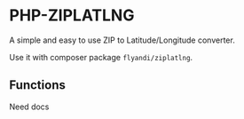 PHP-ZIPLATLNG
==============

A simple and easy to use ZIP to Latitude/Longitude converter.

Use it with composer package ```flyandi/ziplatlng```.


Functions
---------

Need docs